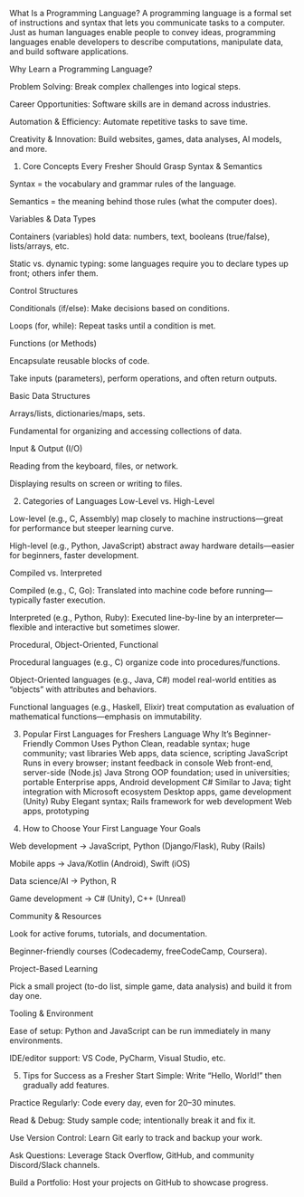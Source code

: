 What Is a Programming Language?
A programming language is a formal set of instructions and syntax that lets you communicate tasks to a computer. Just as human languages enable people to convey ideas, programming languages enable developers to describe computations, manipulate data, and build software applications.

Why Learn a Programming Language?

Problem Solving: Break complex challenges into logical steps.

Career Opportunities: Software skills are in demand across industries.

Automation & Efficiency: Automate repetitive tasks to save time.

Creativity & Innovation: Build websites, games, data analyses, AI models, and more.

1. Core Concepts Every Fresher Should Grasp
Syntax & Semantics

Syntax = the vocabulary and grammar rules of the language.

Semantics = the meaning behind those rules (what the computer does).

Variables & Data Types

Containers (variables) hold data: numbers, text, booleans (true/false), lists/arrays, etc.

Static vs. dynamic typing: some languages require you to declare types up front; others infer them.

Control Structures

Conditionals (if/else): Make decisions based on conditions.

Loops (for, while): Repeat tasks until a condition is met.

Functions (or Methods)

Encapsulate reusable blocks of code.

Take inputs (parameters), perform operations, and often return outputs.

Basic Data Structures

Arrays/lists, dictionaries/maps, sets.

Fundamental for organizing and accessing collections of data.

Input & Output (I/O)

Reading from the keyboard, files, or network.

Displaying results on screen or writing to files.

2. Categories of Languages
Low-Level vs. High-Level

Low-level (e.g., C, Assembly) map closely to machine instructions—great for performance but steeper learning curve.

High-level (e.g., Python, JavaScript) abstract away hardware details—easier for beginners, faster development.

Compiled vs. Interpreted

Compiled (e.g., C, Go): Translated into machine code before running—typically faster execution.

Interpreted (e.g., Python, Ruby): Executed line-by-line by an interpreter—flexible and interactive but sometimes slower.

Procedural, Object-Oriented, Functional

Procedural languages (e.g., C) organize code into procedures/functions.

Object-Oriented languages (e.g., Java, C#) model real-world entities as “objects” with attributes and behaviors.

Functional languages (e.g., Haskell, Elixir) treat computation as evaluation of mathematical functions—emphasis on immutability.

3. Popular First Languages for Freshers
Language	Why It’s Beginner-Friendly	Common Uses
Python	Clean, readable syntax; huge community; vast libraries	Web apps, data science, scripting
JavaScript	Runs in every browser; instant feedback in console	Web front-end, server-side (Node.js)
Java	Strong OOP foundation; used in universities; portable	Enterprise apps, Android development
C#	Similar to Java; tight integration with Microsoft ecosystem	Desktop apps, game development (Unity)
Ruby	Elegant syntax; Rails framework for web development	Web apps, prototyping

4. How to Choose Your First Language
Your Goals

Web development → JavaScript, Python (Django/Flask), Ruby (Rails)

Mobile apps → Java/Kotlin (Android), Swift (iOS)

Data science/AI → Python, R

Game development → C# (Unity), C++ (Unreal)

Community & Resources

Look for active forums, tutorials, and documentation.

Beginner-friendly courses (Codecademy, freeCodeCamp, Coursera).

Project-Based Learning

Pick a small project (to-do list, simple game, data analysis) and build it from day one.

Tooling & Environment

Ease of setup: Python and JavaScript can be run immediately in many environments.

IDE/editor support: VS Code, PyCharm, Visual Studio, etc.

5. Tips for Success as a Fresher
Start Simple: Write “Hello, World!” then gradually add features.

Practice Regularly: Code every day, even for 20–30 minutes.

Read & Debug: Study sample code; intentionally break it and fix it.

Use Version Control: Learn Git early to track and backup your work.

Ask Questions: Leverage Stack Overflow, GitHub, and community Discord/Slack channels.

Build a Portfolio: Host your projects on GitHub to showcase progress.